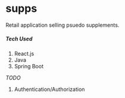 # supps
Retail application selling psuedo supplements.

##### Tech Used
1. React.js
2. Java
3. Spring Boot

*TODO*
1. Authentication/Authorization
